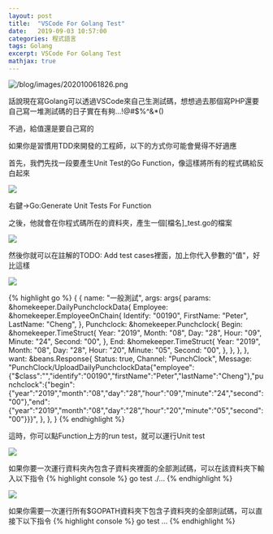 ```yaml
---
layout: post
title:  "VSCode For Golang Test"
date:   2019-09-03 10:57:00
categories: 程式語言
tags: Golang
excerpt: VSCode For Golang Test
mathjax: true
---
```


![/blog/images/202010061826.png](/blog/images/202010061826.png)

話說現在寫Golang可以透過VSCode來自己生測試碼，想想過去那個寫PHP還要自己寫一堆測試碼的日子實在有夠…!@#$%^&*()

不過，給值還是要自己寫的

如果你是習慣用TDD來開發的工程師，以下的方式你可能會覺得不好適應

首先，我們先找一段要產生Unit Test的Go Function，像這樣將所有的程式碼給反白起來

![](/blog/images/202010061830.jpg)

右鍵->Go:Generate Unit Tests For Function

之後，他就會在你程式碼所在的資料夾，產生一個[檔名]_test.go的檔案

![](/blog/images/202010061831.jpg)

然後你就可以在註解的TODO: Add test cases裡面，加上你代入參數的"值"，好比這樣

![](/blog/images/202010061832.jpg)


{% highlight go %}
{
		{
			name: "一般測試",
			args: args{
				params: &homekeeper.DailyPunchclockData{
					Employee: &homekeeper.EmployeeOnChain{
						Identify:  "00190",
						FirstName: "Peter",
						LastName:  "Cheng",
					},
					Punchclock: &homekeeper.Punchclock{
						Begin: &homekeeper.TimeStruct{
							Year:   "2019",
							Month:  "08",
							Day:    "28",
							Hour:   "09",
							Minute: "24",
							Second: "00",
						},
						End: &homekeeper.TimeStruct{
							Year:   "2019",
							Month:  "08",
							Day:    "28",
							Hour:   "20",
							Minute: "05",
							Second: "00",
						},
					},
				},
			},
			want: &beans.Response{
				Status:  true,
				Channel: "PunchClock",
				Message: "PunchClock/UploadDailyPunchclockData</UseService>{\"employee\":{\"$class\":\"\",\"identify\":\"00190\",\"firstName\":\"Peter\",\"lastName\":\"Cheng\"},\"punchclock\":{\"begin\":{\"year\":\"2019\",\"month\":\"08\",\"day\":\"28\",\"hour\":\"09\",\"minute\":\"24\",\"second\":\"00\"},\"end\":{\"year\":\"2019\",\"month\":\"08\",\"day\":\"28\",\"hour\":\"20\",\"minute\":\"05\",\"second\":\"00\"}}}",
			},
		},
	}
{% endhighlight %}

這時，你可以點Function上方的run test，就可以運行Unit test

![](/blog/images/202010061833.jpg)

如果你要一次運行資料夾內包含子資料夾裡面的全部測試碼，可以在該資料夾下輸入以下指令
{% highlight console %}
go test ./...
{% endhighlight %}

![](/blog/images/202010061834.jpg)

如果你需要一次運行所有$GOPATH資料夾下包含子資料夾的全部則試碼，可以直接下以下指令
{% highlight console %}
go test ...
{% endhighlight %}